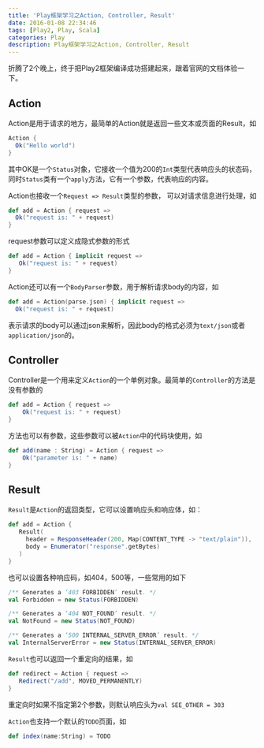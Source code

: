```yaml
---
title: 'Play框架学习之Action, Controller, Result'
date: 2016-01-08 22:34:46
tags: [Play2, Play, Scala]
categories: Play
description: Play框架学习之Action, Controller, Result
---
```


折腾了2个晚上，终于把Play2框架编译成功搭建起来，跟着官网的文档体验一下。

## Action

Action是用于请求的地方，最简单的Action就是返回一些文本或页面的Result，如

```scala
Action {
  Ok("Hello world")
}
```

其中OK是一个`Status`对象，它接收一个值为200的`Int`类型代表响应头的状态码，同时`Status`类有一个`apply`方法，它有一个参数，代表响应的内容。


Action也接收一个`Request => Result`类型的参数， 可以对请求信息进行处理，如

```scala
def add = Action { request =>
  Ok("request is: " + request)
}
```

<!-- more -->

request参数可以定义成隐式参数的形式

```scala
def add = Action { implicit request =>
   Ok("request is: " + request)
}
```

Action还可以有一个`BodyParser`参数，用于解析请求body的内容，如

```scala
def add = Action(parse.json) { implicit request =>
  Ok("request is: " + request)

```

表示请求的body可以通过json来解析，因此body的格式必须为`text/json`或者`application/json`的。


## Controller

Controller是一个用来定义`Action`的一个单例对象。最简单的`Controller`的方法是没有参数的

```scala
def add = Action { request =>
    Ok("request is: " + request)
}
```

方法也可以有参数，这些参数可以被`Action`中的代码块使用，如

```scala
def add(name : String) = Action { request =>
    Ok("parameter is: " + name)
}
```

## Result

`Result`是`Action`的返回类型，它可以设置响应头和响应体，如：

```scala
def add = Action {
   Result(
     header = ResponseHeader(200, Map(CONTENT_TYPE -> "text/plain")),
     body = Enumerator("response".getBytes)
   )
}
```

也可以设置各种响应码，如404，500等，一些常用的如下

```scala
/** Generates a ‘403 FORBIDDEN’ result. */
val Forbidden = new Status(FORBIDDEN)

/** Generates a ‘404 NOT_FOUND’ result. */
val NotFound = new Status(NOT_FOUND)

/** Generates a ‘500 INTERNAL_SERVER_ERROR’ result. */
val InternalServerError = new Status(INTERNAL_SERVER_ERROR)
```

`Result`也可以返回一个重定向的结果，如

```scala
def redirect = Action { request =>
   Redirect("/add", MOVED_PERMANENTLY)
}
```

重定向时如果不指定第2个参数，则默认响应头为`val SEE_OTHER = 303`


`Action`也支持一个默认的`TODO`页面，如

```scala
def index(name:String) = TODO
```